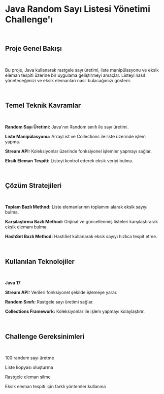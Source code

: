 # **Java Random Sayı Listesi Yönetimi Challenge'ı**

<br>

## **Proje Genel Bakışı**

<br>

Bu proje, Java kullanarak rastgele sayı üretimi, liste manipülasyonu ve eksik eleman tespiti üzerine bir uygulama geliştirmeyi amaçlar. Listeyi nasıl yöneteceğimizi ve eksik elemanları nasıl bulacağımızı gösterir.

<br>

## **Temel Teknik Kavramlar**

<br>

**Random Sayı Üretimi:** Java'nın Random sınıfı ile sayı üretimi.

**Liste Manipülasyonu:** ArrayList ve Collections ile liste üzerinde işlem yapma.

**Stream API:** Koleksiyonlar üzerinde fonksiyonel işlemler yapmayı sağlar.

**Eksik Eleman Tespiti:** Listeyi kontrol ederek eksik veriyi bulma.

<br>

## **Çözüm Stratejileri**

<br>

**Toplam Bazlı Method:** Liste elemanlarının toplamını alarak eksik sayıyı bulma.

**Karşılaştırma Bazlı Method:** Orijinal ve güncellenmiş listeleri karşılaştırarak eksik elemanı bulma.

**HashSet Bazlı Method:** HashSet kullanarak eksik sayıyı hızlıca tespit etme.

<br>

## **Kullanılan Teknolojiler**

<br>

**Java 17**

**Stream API:** Verileri fonksiyonel şekilde işlemeye yarar.

**Random Sınıfı:** Rastgele sayı üretimi sağlar.

**Collections Framework:** Koleksiyonlar ile işlem yapmayı kolaylaştırır.

<br>

## **Challenge Gereksinimleri**

<br>

100 random sayı üretme

Liste kopyası oluşturma

Rastgele eleman silme

Eksik eleman tespiti için farklı yöntemler kullanma
